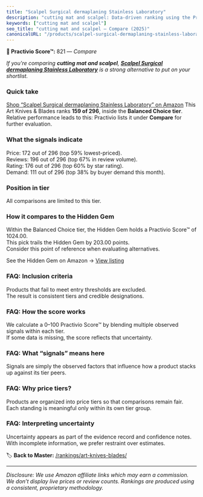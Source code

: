 ```yaml
---
title: "Scalpel Surgical dermaplaning Stainless Laboratory"
description: "cutting mat and scalpel: Data-driven ranking using the Practivio Score™. Positioned by quality, value, demand, findability, momentum."
keywords: ["cutting mat and scalpel"]
seo_title: "cutting mat and scalpel — Compare (2025)"
canonicalURL: "/products/scalpel-surgical-dermaplaning-stainless-laboratory-B0BYZZSS47/"
---
```


**🛒 Practivio Score™:** 821 — _Compare_


*If you're comparing **cutting mat and scalpel**, **[Scalpel Surgical dermaplaning Stainless Laboratory](https://www.amazon.com/dp/B0BYZZSS47?tag=practivio-20)** is a strong alternative to put on your shortlist.*
### Quick take
[Shop “Scalpel Surgical dermaplaning Stainless Laboratory” on Amazon](https://www.amazon.com/dp/B0BYZZSS47?tag=practivio-20)
This Art Knives & Blades ranks **159 of 296**, inside the **Balanced Choice tier**.  
Relative performance leads to this: Practivio lists it under **Compare** for further evaluation.

### What the signals indicate
Price: 172 out of 296 (top 59% lowest-priced).  
Reviews: 196 out of 296 (top 67% in review volume).  
Rating: 176 out of 296 (top 60% by star rating).  
Demand: 111 out of 296 (top 38% by buyer demand this month).

### Position in tier
All comparisons are limited to this tier.

### How it compares to the Hidden Gem
Within the Balanced Choice tier, the Hidden Gem holds a Practivio Score™ of 1024.00.  
This pick trails the Hidden Gem by 203.00 points.  
Consider this point of reference when evaluating alternatives.  

See the Hidden Gem on Amazon → [View listing](https://www.amazon.com/dp/B075NYWF5P?tag=practivio-20)

### FAQ: Inclusion criteria
Products that fail to meet entry thresholds are excluded.  
The result is consistent tiers and credible designations.

### FAQ: How the score works
We calculate a 0–100 Practivio Score™ by blending multiple observed signals within each tier.  
If some data is missing, the score reflects that uncertainty.

### FAQ: What “signals” means here
Signals are simply the observed factors that influence how a product stacks up against its tier peers.

### FAQ: Why price tiers?
Products are organized into price tiers so that comparisons remain fair.  
Each standing is meaningful only within its own tier group.

### FAQ: Interpreting uncertainty
Uncertainty appears as part of the evidence record and confidence notes.  
With incomplete information, we prefer restraint over estimates.

<!-- Missing template for Compare/CompareWithinPriceClass -->


🏷️ **Back to Master:** [/rankings/art-knives-blades/](/rankings/art-knives-blades/)

---
_Disclosure: We use Amazon affiliate links which may earn a commission. We don’t display live prices or review counts. Rankings are produced using a consistent, proprietary methodology._
